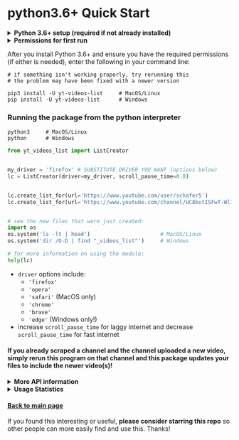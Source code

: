 # python3.6+ Quick Start
<details>
  <summary><b>Python 3.6+ setup (required if not already installed)</b></summary>

This package uses [f-strings](https://cito.github.io/blog/f-strings/) (more [here](https://realpython.com/python-f-strings/)) and as such requires Python 3.6+.

If you have an older version of Python, you can download Python 3.8.2 (follow links below) and follow the instructions to set up Python for your machine. If you want to install a different version, visit the [Python Downloads page](https://www.python.org/downloads/) and select the version you want.
- [macOS 64-bit installer](https://www.python.org/ftp/python/3.8.2/python-3.8.2-macosx10.9.pkg)
- [Windows x86-64 executable installer](https://www.python.org/ftp/python/3.8.2/python-3.8.2-amd64.exe)
- [Windows x86 executable installer](https://www.python.org/ftp/python/3.8.2/python-3.8.2.exe)
- [Gzipped source tarball](https://www.python.org/ftp/python/3.8.2/Python-3.8.2.tgz) (most useful for Linux)
</details>

<details>
  <summary><b>Permissions for first run</b></summary>

  This is required to make sure you can download and install the required Selenium binary dependencies
  <details>
    <summary><b>On Windows: makes sure you "Run as Administrator"</b></summary>

  - shortcut: <kbd>⊞ Win</kbd> + <kbd>X</kbd> + <kbd>A</kbd>
  </details>
  <details>
    <summary><b>On Unix based machines (MacOS, Linux): make sure you have read and write access to <code>/usr/local/bin/</code></b></summary>

  - if you're not sure, open terminal and run `sudo chown $USER /usr/local/bin/`
  </details>
</details>

After you install Python 3.6+ and ensure you have the required permissions (if either is needed), enter the following in your command line:

```shell
# if something isn't working properly, try rerunning this
# the problem may have been fixed with a newer version

pip3 install -U yt-videos-list     # MacOS/Linux
pip install -U yt-videos-list      # Windows
```

### Running the package from the python interpreter
```shell
python3     # MacOS/Linux
python      # Windows
```
```python
from yt_videos_list import ListCreator


my_driver = 'firefox' # SUBSTITUTE DRIVER YOU WANT (options below)
lc = ListCreator(driver=my_driver, scroll_pause_time=0.8)


lc.create_list_for(url='https://www.youtube.com/user/schafer5')
lc.create_list_for(url='https://www.youtube.com/channel/UC8butISFwT-Wl7EV0hUK0BQ')


# see the new files that were just created:
import os
os.system('ls -lt | head')                      # MacOS/Linux
os.system('dir /O-D | find "_videos_list"')     # Windows

# for more information on using the module:
help(lc)
```
- `driver` options include:
  - `'firefox'`
  - `'opera'`
  - `'safari'` (MacOS only)
  - `'chrome'`
  - `'brave'`
  - `'edge'` (Windows only!)
- increase `scroll_pause_time` for laggy internet and decrease `scroll_pause_time` for fast internet
#### If you already scraped a channel and the channel uploaded a new video, simply rerun this program on that channel and this package updates your files to include the newer video(s)!

<details>
  <summary><b>More API information</b></summary>

---
**NOTE** that you can also access all the information below from the Python interpreter by entering
```python
import yt_videos_list
help(yt_videos_list)
```

---
```python
# options for the ListCreator object

ListCreator(csv=True, txt=True, reverse_chronological=True,
            headless=False, scroll_pause_time=0.8,
            driver='Firefox')
```
There are a number of optional arguments you can specify during the instantiation of the ListCreator object. The preceding arguments are run by default, but in case you want more flexibility, you can specify the:

- `driver` argument:
  - Firefox (default)
  - Opera
  - Safari
  - Chrome
  - Brave
  - Edge (Windows only)
    - `driver='firefox'`
    - `driver='opera'`
    - `driver='safari'`
    - `driver='chrome'`
    - `driver='brave'`
    - `driver='edge'`
- `csv`, `txt`, `md` file type argument:
  - `True` (default) - create a file for the specified type
  - `False` - do not create a file for the specified type.
    - `txt=True`  (default) OR `txt=False`
    - `csv=True`  (default) OR `csv=False`
    - ` md=True`  (default) OR ` md=False`
- `reverse_chronological` argument:
  - `True` (default) - write the files in order from most recent video to the oldest video
  - `False` - write the files in order from oldest video to the most recent video
    - `reverse_chronological=True` (default) OR `reverse_chronological=False`
- `headless` argument:
  - `False` (default) - run the driver with an open Selenium instance for viewing
  - `True` - run the driver in "invisible" mode.
    - `headless=False` (default) OR `headless=True`
- `scroll_pause_time` argument:
  - any float values greater than `0` (default `0.8`).
    - The value you provide will be how long the program waits before trying to scroll the videos list page down for the channel you want to scrape. For fast internet connections, you may want to reduce the value, and for slow connections you may want to increase the value.
  - `scroll_pause_time=0.8` (default)
  - CAUTION: reducing this value too much will result in the program not capturing all the videos, so be careful! Experiment :)
</details>

<details>
  <summary><b>Usage Statistics</b></summary>

- [PePy](https://pepy.tech/project/yt-videos-list)
- [PyPi Stats](https://pypistats.org/packages/yt-videos-list)
</details>

#### [Back to main page](../README.md)
If you found this interesting or useful, **please consider starring this repo** so other people can more easily find and use this. Thanks!
